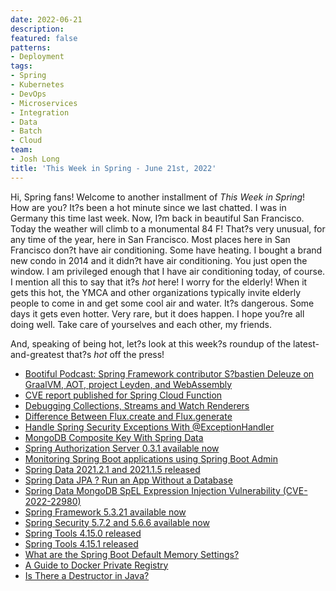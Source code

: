 ```yaml
---
date: 2022-06-21
description: 
featured: false
patterns:
- Deployment
tags:
- Spring
- Kubernetes
- DevOps
- Microservices
- Integration
- Data
- Batch
- Cloud
team:
- Josh Long
title: 'This Week in Spring - June 21st, 2022'
---
```


<div>
 <p>Hi, Spring fans! Welcome to another installment of <em>This Week in Spring</em>! How are you? It?s been a hot minute since we last chatted. I was in Germany this time last week. Now, I?m back in beautiful San Francisco. Today the weather will climb to a monumental 84 F! That?s very unusual, for any time of the year, here in San Francisco. Most places here in San Francisco don?t have air conditioning. Some have heating. I bought a brand new condo in 2014 and it didn?t have air conditioning. You just open the window. I am privileged enough that I have air conditioning today, of course. I mention all this to say that it?s <em>hot</em> here! I worry for the elderly! When it gets this hot, the YMCA and other organizations typically invite elderly people to come in and get some cool air and water. It?s dangerous. Some days it gets even hotter. Very rare, but it does happen. I hope you?re all doing well. Take care of yourselves and each other, my friends. </p>
 <p>And, speaking of being hot, let?s look at this week?s roundup of the latest-and-greatest that?s <em>hot</em> off the press! </p>
 <ul>
  <li><a href="https://spring.io/blog/2022/06/16/bootiful-podcast-spring-framework-contributor-s-bastien-deleuze-on-graalvm-aot-project-leyden-and-webassembly">Bootiful Podcast: Spring Framework contributor S?bastien Deleuze on GraalVM, AOT, project Leyden, and WebAssembly</a></li>
  <li><a href="https://spring.io/blog/2022/06/15/cve-report-published-for-spring-cloud-function">CVE report published for Spring Cloud Function</a></li>
  <li><a href="https://talktotheduck.dev/debugging-collections-streams-and-watch-renderers">Debugging Collections, Streams and Watch Renderers</a></li>
  <li><a href="https://feeds.feedblitz.com/~/699883384/0/baeldung~Difference-Between-Fluxcreate-and-Fluxgenerate">Difference Between Flux.create and Flux.generate</a></li>
  <li><a href="https://feeds.feedblitz.com/~/699736092/0/baeldung~Handle-Spring-Security-Exceptions-With-ExceptionHandler">Handle Spring Security Exceptions With @ExceptionHandler</a></li>
  <li><a href="https://feeds.feedblitz.com/~/699680972/0/baeldung~MongoDB-Composite-Key-With-Spring-Data">MongoDB Composite Key With Spring Data</a></li>
  <li><a href="https://spring.io/blog/2022/06/20/spring-authorization-server-0-3-1-available-now">Spring Authorization Server 0.3.1 available now</a></li>
  <li><a href="https://www.youtube.com/watch?v=Oydba8VHPZM">Monitoring Spring Boot applications using Spring Boot Admin</a></li>
  <li><a href="https://spring.io/blog/2022/06/20/spring-data-2021-2-1-and-2021-1-5-released">Spring Data 2021.2.1 and 2021.1.5 released</a></li>
  <li><a href="https://feeds.feedblitz.com/~/699403142/0/baeldung~Spring-Data-JPA-Run-an-App-Without-a-Database">Spring Data JPA ? Run an App Without a Database</a></li>
  <li><a href="https://spring.io/blog/2022/06/20/spring-data-mongodb-spel-expression-injection-vulnerability-cve-2022-22980">Spring Data MongoDB SpEL Expression Injection Vulnerability (CVE-2022-22980)</a></li>
  <li><a href="https://spring.io/blog/2022/06/15/spring-framework-5-3-21-available-now">Spring Framework 5.3.21 available now</a></li>
  <li><a href="https://spring.io/blog/2022/06/20/spring-security-5-7-2-and-5-6-6-available-now">Spring Security 5.7.2 and 5.6.6 available now</a></li>
  <li><a href="https://spring.io/blog/2022/06/15/spring-tools-4-15-0-released">Spring Tools 4.15.0 released</a></li>
  <li><a href="https://spring.io/blog/2022/06/18/spring-tools-4-15-1-released">Spring Tools 4.15.1 released</a></li>
  <li><a href="https://feeds.feedblitz.com/~/699680974/0/baeldung~What-are-the-Spring-Boot-Default-Memory-Settings">What are the Spring Boot Default Memory Settings?</a></li>
  <li><a href="https://feeds.feedblitz.com/~/699573478/0/baeldung~A-Guide-to-Docker-Private-Registry">A Guide to Docker Private Registry</a></li>
  <li><a href="https://feeds.feedblitz.com/~/699263599/0/baeldung~Is-There-a-Destructor-in-Java">Is There a Destructor in Java?</a></li>
 </ul>
</div>

